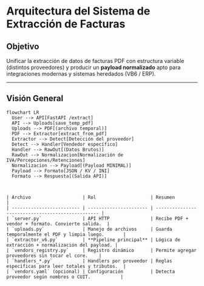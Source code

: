 # Arquitectura del Sistema de Extracción de Facturas

## Objetivo
Unificar la extracción de datos de facturas PDF con estructura variable (distintos proveedores) y producir un **payload normalizado** apto para integraciones modernas y sistemas heredados (VB6 / ERP).

---

## Visión General

```mermaid
flowchart LR
  User --> API[FastAPI /extract]
  API --> Uploads[save_temp_pdf]
  Uploads --> PDF[(archivo temporal)]
  PDF --> Extractor[extract_from_pdf]
  Extractor --> Detect[Detección del proveedor]
  Detect --> Handler[Vendedor específico]
  Handler --> RawOut[(Datos Brutos)]
  RawOut --> Normalizacion[Normalización de IVA/Percepciones/Retenciones]
  Normalizacion --> Payload[(Payload MINIMAL)]
  Payload --> Formato[JSON / KV / INI]
  Formato --> Respuesta[(Salida API)]



| Archivo                   | Rol                    | Resumen                                           |
| ------------------------- | ---------------------- | ------------------------------------------------- |
| `server.py`               | API HTTP               | Recibe PDF + vendor + formato. Convierte salida.  |
| `uploads.py`              | Manejo de archivos     | Guarda temporalmente el PDF y limpia luego.       |
| `extractor_v6.py`         | **Pipeline principal** | Lógica de extracción + normalización del payload. |
| `vendors_registry.py`     | Registro dinámico      | Permite agregar proveedores sin tocar el core.    |
| `handlers_*.py`           | Handlers por proveedor | Reglas específicas para leer totales y tributos.  |
| `vendors.yaml` (opcional) | Configuración          | Detecta proveedor según nombres o CUIT.           |
